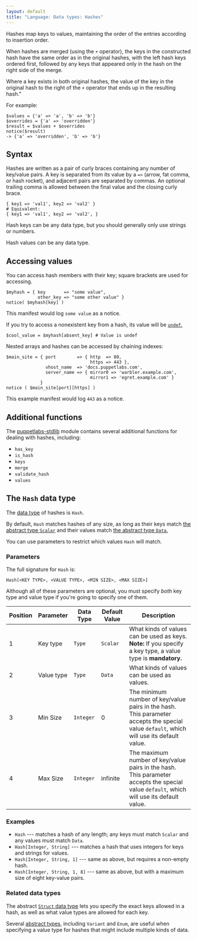 ```yaml
---
layout: default
title: "Language: Data types: Hashes"
---
```


[undef]: ./lang_data_undef.html
[stdlib]: http://forge.puppetlabs.com/puppetlabs/stdlib
[data type]: ./lang_data_type.html
[struct]: ./lang_data_abstract.html#struct
[abstract types]: ./lang_data_abstract.html
[data]: ./lang_data_abstract.html#data
[scalar]: ./lang_data_abstract.html#scalar

Hashes map keys to values, maintaining the order of the entries according to insertion order.

When hashes are merged (using the `+` operator), the keys in the constructed hash have the same order as in the original hashes, with the left hash keys ordered first, followed by any keys that appeared only in the hash on the right side of the merge.

Where a key exists in both original hashes, the value of the key in the original hash to the right of the `+` operator that ends up in the resulting hash."

For example:

```
$values = {'a' => 'a', 'b' => 'b'}
$overrides = {'a' => 'overridden'}
$result = $values + $overrides
notice($result)
-> {'a' => 'overridden', 'b' => 'b'}
```

## Syntax

Hashes are written as a pair of curly braces containing any number of key/value pairs. A key is separated from its value by a `=>` (arrow, fat comma, or hash rocket), and adjacent pairs are separated by commas. An optional trailing comma is allowed between the final value and the closing curly brace.

``` puppet
{ key1 => 'val1', key2 => 'val2' }
# Equivalent:
{ key1 => 'val1', key2 => 'val2', }
```

Hash keys can be any data type, but you should generally only use strings or numbers.

Hash values can be any data type.

## Accessing values

You can access hash members with their key; square brackets are used for accessing.

``` puppet
$myhash = { key       => "some value",
            other_key => "some other value" }
notice( $myhash[key] )
```

This manifest would log `some value` as a notice.

If you try to access a nonexistent key from a hash, its value will be [`undef`.][undef]

``` puppet
$cool_value = $myhash[absent_key] # Value is undef
```

Nested arrays and hashes can be accessed by chaining indexes:

``` puppet
$main_site = { port        => { http  => 80,
                                https => 443 },
               vhost_name  => 'docs.puppetlabs.com',
               server_name => { mirror0 => 'warbler.example.com',
                                mirror1 => 'egret.example.com' }
             }
notice ( $main_site[port][https] )
```

This example manifest would log `443` as a notice.

## Additional functions

The [puppetlabs-stdlib][stdlib] module contains several additional functions for dealing with hashes, including:

* `has_key`
* `is_hash`
* `keys`
* `merge`
* `validate_hash`
* `values`

## The `Hash` data type

The [data type][] of hashes is `Hash`.

By default, `Hash` matches hashes of any size, as long as their keys match [the abstract type `Scalar`][scalar] and their values match [the abstract type `Data`.][data]

You can use parameters to restrict which values `Hash` will match.

### Parameters

The full signature for `Hash` is:

    Hash[<KEY TYPE>, <VALUE TYPE>, <MIN SIZE>, <MAX SIZE>]

Although all of these parameters are optional, you must specify _both_ key type and value type if you're going to specify one of them.

Position | Parameter        | Data Type | Default Value | Description
---------| -----------------|-----------|---------------|------------
1 | Key type | `Type` | `Scalar` | What kinds of values can be used as keys. **Note:** If you specify a key type, a value type is **mandatory.**
2 | Value type | `Type` | `Data` | What kinds of values can be used as values.
3 | Min Size | `Integer` | 0 | The minimum number of key/value pairs in the hash. This parameter accepts the special value `default`, which will use its default value.
4 | Max Size | `Integer` | infinite | The maximum number of key/value pairs in the hash. This parameter accepts the special value `default`, which will use its default value.


### Examples

* `Hash` --- matches a hash of any length; any keys must match `Scalar` and any values must match `Data`.
* `Hash[Integer, String]` --- matches a hash that uses integers for keys and strings for values.
* `Hash[Integer, String, 1]` --- same as above, but requires a non-empty hash.
* `Hash[Integer, String, 1, 8]` --- same as above, but with a maximum size of eight key-value pairs.


### Related data types

The abstract [`Struct` data type][struct] lets you specify the exact keys allowed in a hash, as well as what value types are allowed for each key.

Several [abstract types][], including `Variant` and `Enum`, are useful when specifying a value type for hashes that might include multiple kinds of data.

